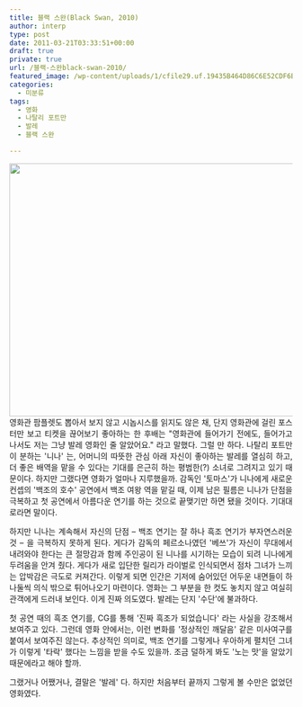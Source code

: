 ```yaml
---
title: 블랙 스완(Black Swan, 2010)
author: interp
type: post
date: 2011-03-21T03:33:51+00:00
draft: true
private: true
url: /블랙-스완black-swan-2010/
featured_image: /wp-content/uploads/1/cfile29.uf.19435B464D86C6E52CDF6B.jpg
categories:
  - 미분류
tags:
  - 영화
  - 나탈리 포트만
  - 발레
  - 블랙 스완

---
```

<div style="text-align: justify;">
  <img src="http://interp.iwinv.net/wp-content/uploads/1/cfile29.uf.19435B464D86C6E52CDF6B.jpg" class="aligncenter" width="600" height="450" alt="" filename="black-swan-wallpaper-movie-1-827369.jpg" filemime="image/jpeg" /><br /> 영화관 팜플렛도 뽑아서 보지 않고 시놉시스를 읽지도 않은 채, 단지 영화관에 걸린 포스터만 보고 티켓을 끊어보기 좋아하는 한 후배는 "영화관에 들어가기 전에도, 들어가고 나서도 저는 그냥 발레 영화인 줄 알았어요." 라고 말했다. 그럴 만 하다. 나탈리 포트만이 분하는 '니나' 는, 어머니의 따뜻한 관심 아래 자신이 좋아하는 발레를 열심히 하고, 더 좋은 배역을 맡을 수 있다는 기대를 은근히 하는 평범한(?) 소녀로 그려지고 있기 때문이다. 하지만 그랬다면 영화가 얼마나 지루했을까. 감독인 '토마스'가 니나에게 새로운 컨셉의 '백조의 호수' 공연에서 백조 여왕 역을 맡길 때, 이제 남은 필름은 니나가 단점을 극복하고 첫 공연에서 아름다운 연기를 하는 것으로 끝맺기만 하면 됐을 것이다. 기대대로라면 말이다.</p> 
  
  <p>
    하지만 니나는 계속해서 자신의 단점 &#8211; 백조 연기는 잘 하나 흑조 연기가 부자연스러운 것 &#8211; 을 극복하지 못하게 된다. 게다가 감독의 페르소나였던 '베쓰'가 자신이 무대에서 내려와야 한다는 큰 절망감과 함께 주인공이 된 니나를 시기하는 모습이 되려 니나에게 두려움을 안겨 줬다. 게다가 새로 입단한 릴리가 라이벌로 인식되면서 점차 그녀가 느끼는 압박감은 극도로 커져간다. 이렇게 되면 인간은 기저에 숨어있던 어두운 내면들이 하나둘씩 의식 밖으로 튀어나오기 마련이다. 영화는 그 부분을 한 컷도 놓치지 않고 여실히 관객에게 드러내 보인다. 이게 진짜 의도였다. 발레는 단지 '수단'에 불과하다.
  </p>
  
  <p>
    첫 공연 때의 흑조 연기를, CG를 통해 '진짜 흑조가 되었습니다' 라는 사실을 강조해서 보여주고 있다. 그런데 영화 안에서는, 이런 변화를 '정상적인 깨달음' 같은 미사여구를 붙여서 보여주진 않는다. 추상적인 의미로, 백조 연기를 그렇게나 우아하게 펼치던 그녀가 이렇게 '타락' 했다는 느낌을 받을 수도 있을까. 조금 덜하게 봐도 '노는 맛'을 알았기 때문에라고 해야 할까.&nbsp;
  </p>
  
  <p>
    그랬거나 어쨌거나, 결말은 '발레' 다. 하지만 처음부터 끝까지 그렇게 볼 수만은 없었던 영화였다.
  </p>
</div>